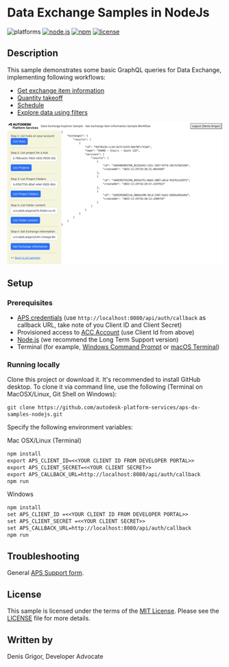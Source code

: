 # Data Exchange Samples in NodeJs

![platforms](https://img.shields.io/badge/platform-windows%20%7C%20osx%20%7C%20linux-lightgray.svg)
[![node.js](https://img.shields.io/badge/Node.js-16.16-blue.svg)](https://nodejs.org)
[![npm](https://img.shields.io/badge/npm-8.11-blue.svg)](https://www.npmjs.com/)
[![license](https://img.shields.io/:license-mit-green.svg)](https://opensource.org/licenses/MIT)

## Description

This sample demonstrates some basic GraphQL queries for Data Exchange, implementing following workflows:

- [Get exchange item information](./ExchangeItemInfo.md)
- [Quantity takeoff](./QuantityTakeOff.md)
- [Schedule](./Schedule.md)
- [Explore data using filters](./ExploreDataWithFilters.md)

![Sample](./thumbnail.png)

## Setup

### Prerequisites

- [APS credentials](https://forge.autodesk.com/en/docs/oauth/v2/tutorials/create-app) (use `http://localhost:8080/api/auth/callback` as callback URL, take note of you Client ID and Client Secret)
- Provisioned access to [ACC Account](https://forge.autodesk.com/en/docs/bim360/v1/tutorials/getting-started/manage-access-to-docs/) (use Client Id from above)
- [Node.js](https://nodejs.org) (we recommend the Long Term Support version)
- Terminal (for example, [Windows Command Prompt](https://en.wikipedia.org/wiki/Cmd.exe)
or [macOS Terminal](https://support.apple.com/guide/terminal/welcome/mac))

### Running locally

Clone this project or download it. It's recommended to install GitHub desktop. 
To clone it via command line, use the following (Terminal on MacOSX/Linux, Git Shell on Windows):

    git clone https://github.com/autodesk-platform-services/aps-dx-samples-nodejs.git

Specify the following environment variables:

Mac OSX/Linux (Terminal)

    npm install
    export APS_CLIENT_ID=<<YOUR CLIENT ID FROM DEVELOPER PORTAL>>
    export APS_CLIENT_SECRET=<<YOUR CLIENT SECRET>>
    export APS_CALLBACK_URL=http://localhost:8080/api/auth/callback
    npm run

Windows

    npm install
    set APS_CLIENT_ID =<<YOUR CLIENT ID FROM DEVELOPER PORTAL>>
    set APS_CLIENT_SECRET =<<YOUR CLIENT SECRET>>
    set APS_CALLBACK_URL=http://localhost:8080/api/auth/callback
    npm run

## Troubleshooting

General [APS Support form](https://forge.autodesk.com/en/support/get-help).

## License

This sample is licensed under the terms of the [MIT License](http://opensource.org/licenses/MIT).
Please see the [LICENSE](LICENSE) file for more details.

## Written by

Denis Grigor, Developer Advocate
